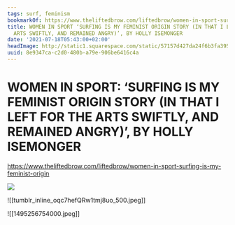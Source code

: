 ```yaml
---
tags: surf, feminism
bookmarkOf: https://www.theliftedbrow.com/liftedbrow/women-in-sport-surfing-is-my-feminist-origin
title: WOMEN IN SPORT ‘SURFING IS MY FEMINIST ORIGIN STORY (IN THAT I LEFT FOR THE
  ARTS SWIFTLY, AND REMAINED ANGRY)’, BY HOLLY ISEMONGER
date: '2021-07-18T05:43:00+02:00'
headImage: http://static1.squarespace.com/static/57157d427da24f6b3fa395e4/594b21a2f7d1ffb1f176ff65/594b21a2f7d1ffb1f176ffa7/1499332509882/-5.jpg?format=1500w
uuid: 8e9347ca-c2d0-480b-a79e-906be6416c4a
---
```


# WOMEN IN SPORT: ‘SURFING IS MY FEMINIST ORIGIN STORY (IN THAT I LEFT FOR THE ARTS SWIFTLY, AND REMAINED ANGRY)’, BY HOLLY ISEMONGER
https://www.theliftedbrow.com/liftedbrow/women-in-sport-surfing-is-my-feminist-origin

![](http://static1.squarespace.com/static/57157d427da24f6b3fa395e4/t/594b21a2f7d1ffb1f176ffa9/1495256754000/http://68.media.tumblr.com/87fbf9d94e7705d29753fd4b9e5b1d67/tumblr\_inline\_oqc7hefQRw1tmj8uo\_500.jpg)

![[tumblr_inline_oqc7hefQRw1tmj8uo_500.jpeg]]

![[1495256754000.jpeg]]
